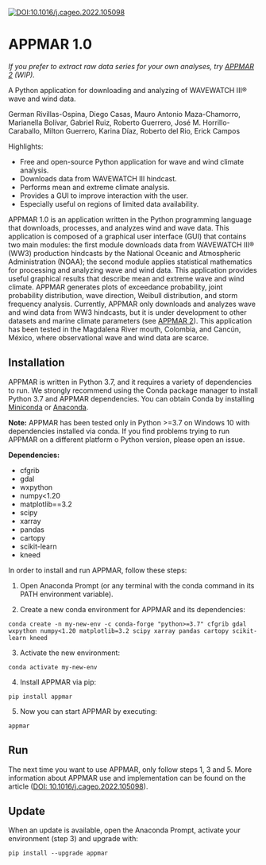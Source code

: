 [![DOI:10.1016/j.cageo.2022.105098](https://zenodo.org/badge/DOI/10.1016/j.cageo.2022.105098.svg)](https://doi.org/10.1016/j.cageo.2022.105098)


# APPMAR 1.0

*If you prefer to extract raw data series for your own analyses, try [APPMAR 2](https://github.com/cemanetwork/appmar2) (WIP).*

A Python application for downloading and analyzing of WAVEWATCH III® wave and wind data.

German Rivillas-Ospina, Diego Casas, Mauro Antonio Maza-Chamorro, Marianella Bolívar, Gabriel Ruiz, Roberto Guerrero,
José M. Horrillo-Caraballo, Milton Guerrero, Karina Díaz, Roberto del Rio, Erick Campos

Highlights:

* Free and open-source Python application for wave and wind climate analysis.
* Downloads data from WAVEWATCH III hindcast.
* Performs mean and extreme climate analysis.
* Provides a GUI to improve interaction with the user.
* Especially useful on regions of limited data availability.

APPMAR 1.0 is an application written in the Python programming language that downloads, processes, and analyzes wind and wave data. This application is composed of a graphical user interface (GUI) that contains two main modules: the first module downloads data from WAVEWATCH III® (WW3) production hindcasts by the National Oceanic and Atmospheric Administration (NOAA); the second module applies statistical mathematics for processing and analyzing wave and wind data. This application provides useful graphical results that describe mean and extreme wave and wind climate. APPMAR generates plots of exceedance probability, joint probability distribution, wave direction, Weibull distribution, and storm frequency analysis. Currently, APPMAR only downloads and analyzes wave and wind data from WW3 hindcasts, but it is under development to other datasets and marine climate parameters (see [APPMAR 2](https://github.com/cemanetwork/appmar2)). This application has been tested in the Magdalena River mouth, Colombia, and Cancún, México, where observational wave and wind data are scarce.

## Installation

APPMAR is written in Python 3.7, and it requires a variety of dependencies to run. We strongly recommend using the Conda package manager to install Python 3.7 and APPMAR dependencies. You can obtain Conda by installing [Miniconda](https://docs.conda.io/en/latest/miniconda.html) or [Anaconda](https://www.anaconda.com/).

**Note:** APPMAR has been tested only in Python >=3.7 on Windows 10 with dependencies installed via conda. If you find problems trying to run APPMAR on a different platform o Python version, please open an issue.

**Dependencies:**

- cfgrib
- gdal
- wxpython
- numpy<1.20
- matplotlib==3.2
- scipy
- xarray
- pandas
- cartopy
- scikit-learn
- kneed

In order to install and run APPMAR, follow these steps:

1. Open Anaconda Prompt (or any terminal with the conda command in its PATH environment variable).

2. Create a new conda environment for APPMAR and its dependencies:

```
conda create -n my-new-env -c conda-forge "python>=3.7" cfgrib gdal wxpython numpy<1.20 matplotlib=3.2 scipy xarray pandas cartopy scikit-learn kneed
```

3. Activate the new environment:

```
conda activate my-new-env
```

4. Install APPMAR via pip:

```
pip install appmar
```

5. Now you can start APPMAR by executing:

```
appmar
```

## Run

The next time you want to use APPMAR, only follow steps 1, 3 and 5. More information about APPMAR use and implementation can be found on the article ([DOI: 10.1016/j.cageo.2022.105098](https://doi.org/10.1016/j.cageo.2022.105098)).

## Update

When an update is available, open the Anaconda Prompt, activate your environment (step 3) and upgrade with:

```
pip install --upgrade appmar
```
